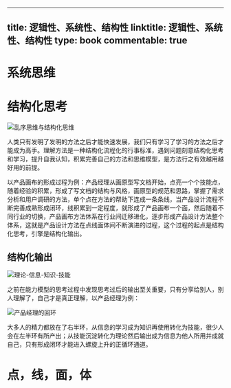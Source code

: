 
---
title: 逻辑性、系统性、结构性
linktitle: 逻辑性、系统性、结构性
type: book
commentable: true
---

# 系统思维

# 结构化思考

![乱序思维与结构化思维](https://s3.ax1x.com/2020/12/22/rrnib8.png)

人类只有发明了发明的方法之后才能快速发展，我们只有学习了学习的方法之后才能成为高手。理解方法是一种结构化流程化的行事标准，遇到问题刻意结构化思考和学习，提升自我认知，积累完善自己的方法和思维模型，是方法行之有效越用越好用的前提。

以产品画布的形成过程为例：产品经理从画原型写文档开始，点亮一个个技能点，随着经验的积累，形成了写文档的结构与风格，画原型的规范和思路，掌握了需求分析和用户调研的方法，单个点在方法的帮助下连成一条条线，当产品设计流程不断完善成熟形成闭环，线积累到一定程度，就形成了产品画布一个面，然后随着不同行业的切换，产品画布方法体系在行业间迁移进化，逐步形成产品设计方法整个体系，这就是产品设计方法在点线面体间不断演进的过程，这个过程的起点是结构化思考，引擎是结构化输出。

## 结构化输出

![理论-信息-知识-技能](https://s3.ax1x.com/2020/12/22/rr8r8S.png)

之前在能力模型的思考过程中发现思考过后的输出至关重要，只有分享给别人，别人理解了，自己才是真正理解，以产品经理为例：

![产品经理的回环](https://s3.ax1x.com/2020/12/22/rr8qbR.png)

大多人的精力都放在了右半环，从信息的学习成为知识再使用转化为技能，很少人会在左半环有所产出；从技能沉淀转化为理论然后输出成为信息为他人所用并成就自己，只有形成闭环才能进入螺旋上升的正循环通道。

# 点，线，面，体

    